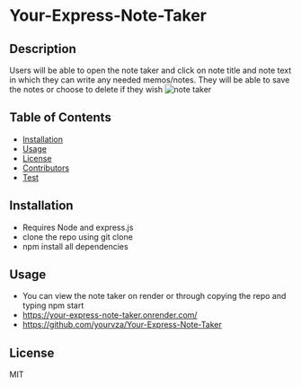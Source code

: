 # Your-Express-Note-Taker

## Description

Users will be able to open the note taker and click on note title and note text in which they can write any needed memos/notes. They will be able to save the notes or choose to delete if they wish
![note taker](https://github.com/yourvza/Your-Express-Note-Taker/assets/155742735/75a376f7-d60e-4510-bdf9-fe635bf91845)


## Table of Contents

- [Installation](#installation)
- [Usage](#usage)
- [License](#license)
- [Contributors](#contibutors)
- [Test](#test)

## Installation

- Requires Node and express.js
- clone the repo using git clone
- npm install all dependencies

## Usage

- You can view the note taker on render or through copying the repo and typing npm start
- https://your-express-note-taker.onrender.com/
- https://github.com/yourvza/Your-Express-Note-Taker



## License

MIT


